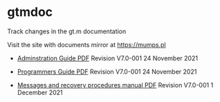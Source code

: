 # gtmdoc
	
Track changes in the gt.m documentation
	
 
	
Visit the site with documents mirror at https://mumps.pl
	
 
	
 
	
* [Adminstration Guide PDF](https://github.com/szydell/gtmdoc/blob/master/books/ao/UNIX_manual/ao_UNIX_screen.pdf) Revision V7.0-001 24 November 2021
	
* [Programmers Guide PDF](https://github.com/szydell/gtmdoc/blob/master/books/pg/UNIX_manual/pg_UNIX_screen.pdf) Revision V7.0-001 24 November 2021
	
* [Messages and recovery procedures manual PDF](https://github.com/szydell/gtmdoc/blob/master/books/mr/manual/mr_screen.pdf) Revision V7.0-001 1 December 2021
